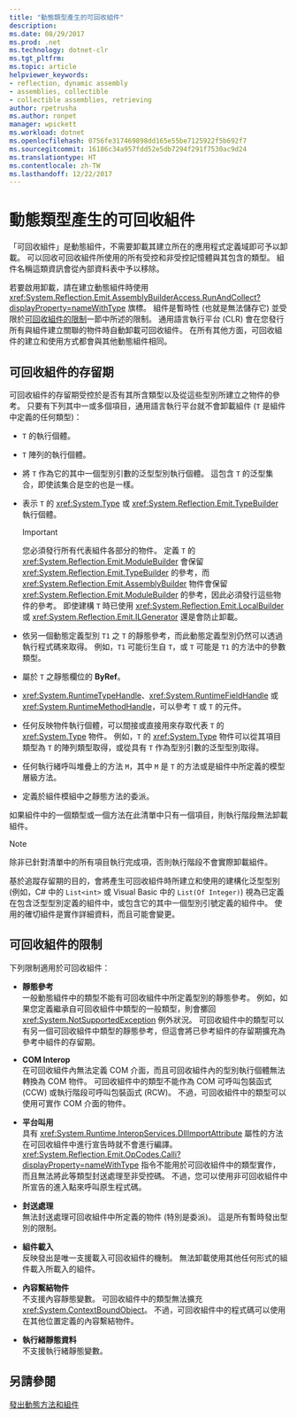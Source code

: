 ```yaml
---
title: "動態類型產生的可回收組件"
description: 
ms.date: 08/29/2017
ms.prod: .net
ms.technology: dotnet-clr
ms.tgt_pltfrm: 
ms.topic: article
helpviewer_keywords:
- reflection, dynamic assembly
- assemblies, collectible
- collectible assemblies, retrieving
author: rpetrusha
ms.author: ronpet
manager: wpickett
ms.workload: dotnet
ms.openlocfilehash: 0756fe317469898dd165e55be7125922f5b692f7
ms.sourcegitcommit: 16186c34a957fdd52e5db7294f291f7530ac9d24
ms.translationtype: HT
ms.contentlocale: zh-TW
ms.lasthandoff: 12/22/2017
---
```

# <a name="collectible-assemblies-for-dynamic-type-generation"></a>動態類型產生的可回收組件

「可回收組件」是動態組件，不需要卸載其建立所在的應用程式定義域即可予以卸載。 可以回收可回收組件所使用的所有受控和非受控記憶體與其包含的類型。 組件名稱這類資訊會從內部資料表中予以移除。

若要啟用卸載，請在建立動態組件時使用 <xref:System.Reflection.Emit.AssemblyBuilderAccess.RunAndCollect?displayProperty=nameWithType> 旗標。 組件是暫時性 (也就是無法儲存它) 並受限於[可回收組件的限制](#restrictions-on-collectible-assemblies)一節中所述的限制。 通用語言執行平台 (CLR) 會在您發行所有與組件建立關聯的物件時自動卸載可回收組件。 在所有其他方面，可回收組件的建立和使用方式都會與其他動態組件相同。

## <a name="lifetime-of-collectible-assemblies"></a>可回收組件的存留期

可回收組件的存留期受控於是否有其所含類型以及從這些型別所建立之物件的參考。 只要有下列其中一或多個項目，通用語言執行平台就不會卸載組件 (`T` 是組件中定義的任何類型)： 

- `T` 的執行個體。

- `T` 陣列的執行個體。
 
- 將 `T` 作為它的其中一個型別引數的泛型型別執行個體。 這包含 `T` 的泛型集合，即使該集合是空的也是一樣。

- 表示 `T` 的 <xref:System.Type> 或 <xref:System.Reflection.Emit.TypeBuilder> 執行個體。 

   > [!IMPORTANT]
   > 您必須發行所有代表組件各部分的物件。 定義 `T` 的 <xref:System.Reflection.Emit.ModuleBuilder> 會保留 <xref:System.Reflection.Emit.TypeBuilder> 的參考，而 <xref:System.Reflection.Emit.AssemblyBuilder> 物件會保留 <xref:System.Reflection.Emit.ModuleBuilder> 的參考，因此必須發行這些物件的參考。 即使建構 `T` 時已使用 <xref:System.Reflection.Emit.LocalBuilder> 或 <xref:System.Reflection.Emit.ILGenerator> 還是會防止卸載。

- 依另一個動態定義型別 `T1` 之 `T` 的靜態參考，而此動態定義型別仍然可以透過執行程式碼來取得。 例如，`T1` 可能衍生自 `T`，或 `T` 可能是 `T1` 的方法中的參數類型。
 
- 屬於 `T` 之靜態欄位的 **ByRef**。

- <xref:System.RuntimeTypeHandle>、<xref:System.RuntimeFieldHandle> 或 <xref:System.RuntimeMethodHandle>，可以參考 `T` 或 `T` 的元件。

- 任何反映物件執行個體，可以間接或直接用來存取代表 `T` 的 <xref:System.Type> 物件。 例如，`T` 的 <xref:System.Type> 物件可以從其項目類型為 `T` 的陣列類型取得，或從具有 `T` 作為型別引數的泛型型別取得。 

- 任何執行緒呼叫堆疊上的方法 `M`，其中 `M` 是 `T` 的方法或是組件中所定義的模型層級方法。

- 定義於組件模組中之靜態方法的委派。

如果組件中的一個類型或一個方法在此清單中只有一個項目，則執行階段無法卸載組件。

> [!NOTE]
> 除非已針對清單中的所有項目執行完成項，否則執行階段不會實際卸載組件。

基於追蹤存留期的目的，會將產生可回收組件時所建立和使用的建構化泛型型別 (例如，C# 中的 `List<int>` 或 Visual Basic 中的 `List(Of Integer)`) 視為已定義在包含泛型型別定義的組件中，或包含它的其中一個型別引號定義的組件中。 使用的確切組件是實作詳細資料，而且可能會變更。
 
## <a name="restrictions-on-collectible-assemblies"></a>可回收組件的限制

下列限制適用於可回收組件： 

- **靜態參考**   
  一般動態組件中的類型不能有可回收組件中所定義型別的靜態參考。 例如，如果您定義繼承自可回收組件中類型的一般類型，則會擲回 <xref:System.NotSupportedException> 例外狀況。 可回收組件中的類型可以有另一個可回收組件中類型的靜態參考，但這會將已參考組件的存留期擴充為參考中組件的存留期。

- **COM Interop**   
   在可回收組件內無法定義 COM 介面，而且可回收組件內的型別執行個體無法轉換為 COM 物件。 可回收組件中的類型不能作為 COM 可呼叫包裝函式 (CCW) 或執行階段可呼叫包裝函式 (RCW)。 不過，可回收組件中的類型可以使用可實作 COM 介面的物件。

- **平台叫用**   
   具有 <xref:System.Runtime.InteropServices.DllImportAttribute> 屬性的方法在可回收組件中進行宣告時就不會進行編譯。 <xref:System.Reflection.Emit.OpCodes.Calli?displayProperty=nameWithType> 指令不能用於可回收組件中的類型實作，而且無法將此等類型封送處理至非受控碼。 不過，您可以使用非可回收組件中所宣告的進入點來呼叫原生程式碼。
 
- **封送處理**   
   無法封送處理可回收組件中所定義的物件 (特別是委派)。 這是所有暫時發出型別的限制。

- **組件載入**   
   反映發出是唯一支援載入可回收組件的機制。 無法卸載使用其他任何形式的組件載入所載入的組件。
 
- **內容繫結物件**    
   不支援內容靜態變數。 可回收組件中的類型無法擴充 <xref:System.ContextBoundObject>。 不過，可回收組件中的程式碼可以使用在其他位置定義的內容繫結物件。

- **執行緒靜態資料**       
   不支援執行緒靜態變數。

## <a name="see-also"></a>另請參閱

[發出動態方法和組件](emitting-dynamic-methods-and-assemblies.md)
